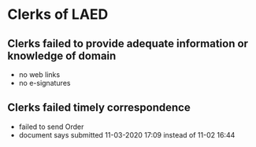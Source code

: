 # Clerks of LAED

## Clerks failed to provide adequate information or knowledge of domain

- no web links
- no e-signatures

## Clerks failed timely correspondence

- failed to send Order
- document says submitted 11-03-2020 17:09 instead of 11-02 16:44

